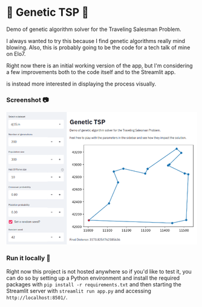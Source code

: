 # :dna: Genetic TSP :dna:

Demo of genetic algorithm solver for the Traveling Salesman Problem.

I always wanted to try this because I find genetic algorithms really mind blowing. Also,
this is probably going to be the code for a tech talk of mine on Elo7.

Right now there is an initial working version of the app, but I'm considering a few
improvements both to the code itself and to the Streamlit app.

is instead more interested in displaying the process visually.

### Screenshot :camera:
![](images/ga_tsp_app1.png)

### Run it locally :microscope:
Right now this project is not hosted anywhere so if you'd like to test it, you can do so
by setting up a Python environment and install the required packages with
`pip install -r requirements.txt` and then starting the Streamlit server with
`streamlit run app.py` and accessing `http://localhost:8501/`.